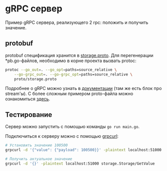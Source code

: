 # gRPC сервер

Пример gRPC сервера, реализующего 2 rpc: положить и получить значение.

## protobuf

protobuf спецификация хранится в [storage.proto](./proto/storage.proto).
Для перегенерации *pb.go-файлов, необходимо в корне проекта вызвать protoc:
```bash
protoc --go_out=. --go_opt=paths=source_relative \
    --go-grpc_out=. --go-grpc_opt=paths=source_relative \
    proto/storage.proto
```

Подробнее о gRPC можно узнать в [документации](https://grpc.io/docs/languages/go/basics/) (там же есть блок про stream'ы). С более сложным примером proto-файла можно ознакомиться [здесь](https://github.com/paralin/raft-grpc/blob/master/raft-grpc.proto).

## Тестирование

Сервер можно запустить с помощью команды `go run main.go`.

Подключиться к серверу можно с помощью [grpcurl](https://github.com/fullstorydev/grpcurl):
```bash
# Установить значение 100500
grpcurl -d '{"value": {"payload": 100500}}' -plaintext localhost:51000 storage.Storage/PutValue

# Получить актуальное значение
grpcurl -d '{}' -plaintext localhost:51000 storage.Storage/GetValue
```